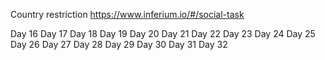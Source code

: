 Country restriction
https://www.inferium.io/#/social-task

Day 16
Day 17
Day 18
Day 19
Day 20
Day 21
Day 22
Day 23
Day 24
Day 25
Day 26
Day 27
Day 28
Day 29
Day 30
Day 31
Day 32

